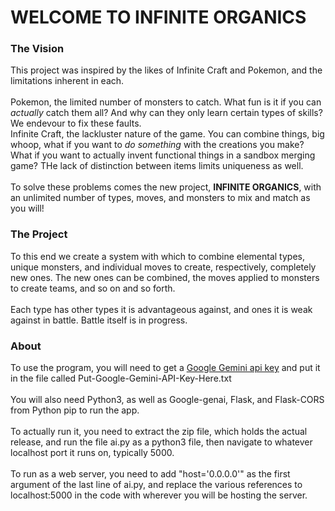# WELCOME TO INFINITE ORGANICS

### The Vision

This project was inspired by the likes of Infinite Craft and Pokemon, and the limitations inherent in each. \
\
Pokemon, the limited number of monsters to catch. What fun is it if you can *actually* catch them all? And why can they only learn certain types of skills? We endevour to fix these faults.\
Infinite Craft, the lackluster nature of the game. You can combine things, big whoop, what if you want to *do something* with the creations you make? What if you want to actually invent functional things in a sandbox merging game? THe lack of distinction between items limits uniqueness as well.\
\
To solve these problems comes the new project, **INFINITE ORGANICS**, with an unlimited number of types, moves, and monsters to mix and match as you will!

### The Project

To this end we create a system with which to combine elemental types, unique monsters, and individual moves to create, respectively, completely new ones. The new ones can be combined, the moves applied to monsters to create teams, and so on and so forth.\
\
Each type has other types it is advantageous against, and ones it is weak against in battle. Battle itself is in progress.

### About

To use the program, you will need to get a [Google Gemini api key](https://ai.google.dev/gemini-api/docs#python) and put it in the file called Put-Google-Gemini-API-Key-Here.txt\
\
You will also need Python3, as well as Google-genai, Flask, and Flask-CORS from Python pip to run the app.\
\
To actually run it, you need to extract the zip file, which holds the actual release, and run the file ai.py as a python3 file, then navigate to whatever localhost port it runs on, typically 5000.\
\
To run as a web server, you need to add "host='0.0.0.0'" as the first argument of the last line of ai.py, and replace the various references to localhost:5000 in the code with wherever you will be hosting the server.
